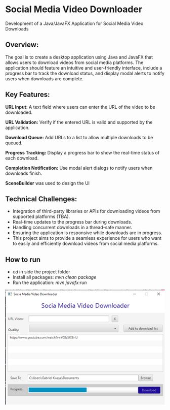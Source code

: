 # Social Media Video Downloader
Development of a Java/JavaFX Application for Social Media Video Downloads

## Overview:

The goal is to create a desktop application using Java and JavaFX that allows users to download videos from social media platforms. The application should feature an intuitive and user-friendly interface, include a progress bar to track the download status, and display modal alerts to notify users when downloads are complete.

## Key Features:

**URL Input:** A text field where users can enter the URL of the video to be downloaded.

**URL Validation:** Verify if the entered URL is valid and supported by the application.

**Download Queue:** Add URLs to a list to allow multiple downloads to be queued.

**Progress Tracking:** Display a progress bar to show the real-time status of each download.

**Completion Notification:** Use modal alert dialogs to notify users when downloads finish.

**SceneBuilder** was used to design the UI

## Technical Challenges:

- Integration of third-party libraries or APIs for downloading videos from supported platforms (TBA).
- Real-time updates to the progress bar during downloads.
- Handling concurrent downloads in a thread-safe manner.
- Ensuring the application is responsive while downloads are in progress.
- This project aims to provide a seamless experience for users who want to easily and efficiently download videos from social media platforms.

## How to run

- _cd_ in side the project folder
- Install all packages: _mvn clean package_
- Run the application: _mvn javafx:run_

![SMVideo](screen.png)
